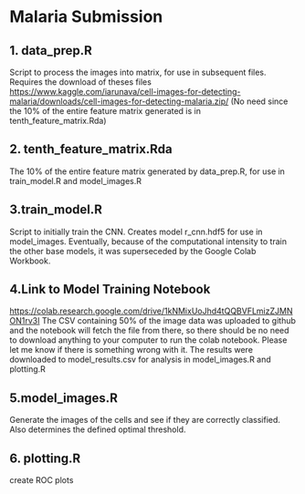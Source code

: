 # Malaria Submission

## 1. data_prep.R 

Script to process the images into matrix, for use in subsequent files. Requires the download of theses files 
https://www.kaggle.com/iarunava/cell-images-for-detecting-malaria/downloads/cell-images-for-detecting-malaria.zip/
(No need since the 10% of the entire feature matrix generated is in tenth_feature_matrix.Rda)

## 2. tenth_feature_matrix.Rda

The 10% of the entire feature matrix generated by data_prep.R, for use
in train_model.R and model_images.R

## 3.train_model.R 

Script to initially train the CNN. Creates model r_cnn.hdf5 for use in model_images. Eventually, because of the computational intensity to train the other base models, it 
was superseceded by the Google Colab Workbook. 

## 4.Link to Model Training Notebook 

https://colab.research.google.com/drive/1kNMixUoJhd4tQQBVFLmizZJMNON1rv3I
The CSV containing 50% of the image data was uploaded to github and the notebook will fetch the file from there, so there should be no need 
to download anything to your computer to run the colab notebook. Please let me know if there is something wrong with it. 
The results were downloaded to model_results.csv for analysis in model_images.R and plotting.R

## 5.model_images.R 

Generate the images of the cells and see if they are correctly classified. Also determines the defined optimal threshold.

## 6. plotting.R 

create ROC plots

